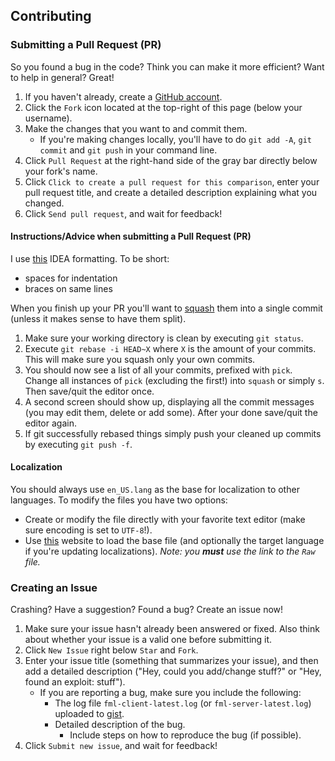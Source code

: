## Contributing
### Submitting a Pull Request (PR)
So you found a bug in the code? Think you can make it more efficient? Want to help in general? Great!

1. If you haven't already, create a [GitHub account](https://github.com/signup/free).
2. Click the `Fork` icon located at the top-right of this page (below your username).
3. Make the changes that you want to and commit them.
    * If you're making changes locally, you'll have to do `git add -A`, `git commit` and `git push` in your command line.
4. Click `Pull Request` at the right-hand side of the gray bar directly below your fork's name.
5. Click `Click to create a pull request for this comparison`, enter your pull request title, and create a detailed description explaining what you changed.
6. Click `Send pull request`, and wait for feedback!

#### Instructions/Advice when submitting a Pull Request (PR)
I use [this](https://gist.github.com/460be5119b93d73c24ab) IDEA formatting. To be short:

* spaces for indentation
* braces on same lines

When you finish up your PR you'll want to [squash](http://davidwalsh.name/squash-commits-git) them into a single commit (unless it makes sense to have them split).

1. Make sure your working directory is clean by executing `git status`.
2. Execute `git rebase -i HEAD~X` where `X` is the amount of your commits. This will make sure you squash only your own commits.
3. You should now see a list of all your commits, prefixed with `pick`. Change all instances of `pick` (excluding the first!) into `squash` or simply `s`. Then save/quit the editor once.
4. A second screen should show up, displaying all the commit messages (you may edit them, delete or add some). After your done save/quit the editor again.
5. If git successfully rebased things simply push your cleaned up commits by executing `git push -f`.

#### Localization
You should always use `en_US.lang` as the base for localization to other languages. To modify the files you have two options:

* Create or modify the file directly with your favorite text editor (make sure encoding is set to `UTF-8`!).
* Use [this](http://mc.lunatri.us/translate) website to load the base file (and optionally the target language if you're updating localizations).
_Note: you **must** use the link to the `Raw` file._

### Creating an Issue
Crashing? Have a suggestion? Found a bug? Create an issue now!

1. Make sure your issue hasn't already been answered or fixed. Also think about whether your issue is a valid one before submitting it.
2. Click `New Issue` right below `Star` and `Fork`.
3. Enter your issue title (something that summarizes your issue), and then add a detailed description ("Hey, could you add/change stuff?" or "Hey, found an exploit: stuff").
    * If you are reporting a bug, make sure you include the following:
        * The log file `fml-client-latest.log` (or `fml-server-latest.log`) uploaded to [gist](https://gist.github.com/).
        * Detailed description of the bug.
            * Include steps on how to reproduce the bug (if possible).
4. Click `Submit new issue`, and wait for feedback!
